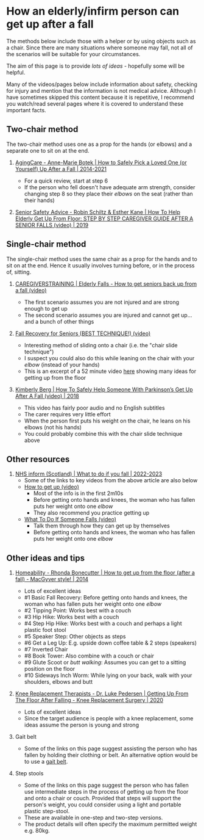 # How an elderly/infirm person can get up after a fall

The methods below include those with a helper or by using objects such as a chair.
Since there are many situations where someone may fall, not all of the scenarios
will be suitable for your circumstances.

The aim of this page is to provide *lots of ideas* - hopefully some will be helpful.

Many of the videos/pages below include information about safety, checking for injury
and mention that the information is not medical advice. Although I have sometimes
skipped this content because it is repetitive, I recommend you watch/read several
pages where it is covered to understand these important facts.


## Two-chair method

The two-chair method uses one as a prop for the hands (or elbows) and a separate one to sit on at the end.

1. [AgingCare - Anne-Marie Botek | How to Safely Pick a Loved One (or Yourself) Up After a Fall | 2014-2021](https://www.agingcare.com/articles/pick-up-a-senior-after-a-fall-170447.htm)
   - For a quick review, start at step 6
   - If the person who fell doesn't have adequate arm strength, consider changing step 8
     so they place their *elbows* on the seat (rather than their hands)

1. [Senior Safety Advice - Robin Schiltz & Esther Kane | How To Help Elderly Get Up From Floor: STEP BY STEP CAREGIVER GUIDE AFTER A SENIOR FALLS (video) | 2019](https://www.youtube.com/watch?v=QPlVYE8BGmM&t=4m32s)


## Single-chair method

The single-chair method uses the same chair as a prop for the hands and to sit on at the end.
Hence it usually involves turning before, or in the process of, sitting.

1. [CAREGIVERSTRAINING | Elderly Falls - How to get seniors back up from a fall (video)](https://www.youtube.com/watch?v=99GnNHk71Qw&t=1m36s)
   - The first scenario assumes you are not injured and are strong enough to get up
   - The second scenario assumes you are injured and cannot get up... and a bunch of other things

1. [Fall Recovery for Seniors (BEST TECHNIQUE!) (video)](https://www.youtube.com/watch?v=Snb_1xZi5v0&t=3m36s)
   - Interesting method of sliding onto a chair (i.e. the "chair slide technique")
   - I suspect you could also do this while leaning on the chair with your *elbow* (instead of your hands)
   - This is an excerpt of a 52 minute video [here](https://www.youtube.com/watch?v=bIxywwJl-hc&t=11m48s)
     showing many ideas for getting up from the floor

1. [Kimberly Berg | How To Safely Help Someone With Parkinson’s Get Up After A Fall (video) | 2018](https://www.youtube.com/watch?v=vXkv_ODqDgY)
   - This video has fairly poor audio and no English subtitles
   - The carer requires very little effort
   - When the person first puts his weight on the chair, he leans on his
     elbows (not his hands)
   - You could probably combine this with the chair slide technique above


## Other resources

1. [NHS inform (Scotland) | What to do if you fall | 2022-2023](https://www.nhsinform.scot/healthy-living/preventing-falls/dealing-with-a-fall/what-to-do-if-you-fall)
   - Some of the links to key videos from the above article are also below
   - [How to get up (video)](https://www.youtube.com/watch?v=hYdz7sNQgEk)
     * Most of the info is in the first 2m10s
     * Before getting onto hands and knees, the woman who has fallen puts her weight onto one *elbow*
     * They also recommend you practice getting up
   - [What To Do If Someone Falls (video)](https://www.youtube.com/watch?v=cEUjOewgWBA)
     * Talk them through how they can get up by themselves
     * Before getting onto hands and knees, the woman who has fallen puts her weight onto one *elbow*


## Other ideas and tips

1. [Homeability - Rhonda Bonecutter | How to get up from the floor (after a fall) - MacGyver style! | 2014](https://www.youtube.com/watch?v=4ETgQD8QhZs&t=1m52s)
   - Lots of excellent ideas
   - #1 Basic Fall Recovery: Before getting onto hands and knees, the woman who has fallen puts her weight onto one *elbow*
   - #2 Tipping Point: Works best with a couch
   - #3 Hip Hike: Works best with a couch
   - #4 Step Hip Hike: Works best with a couch and perhaps a light plastic foot stool
   - #5 Speaker Step: Other objects as steps
   - #6 Get a Leg Up: E.g. upside down coffee table & 2 steps (speakers)
   - #7 Inverted Chair
   - #8 Book Tower: Also combine with a couch or chair
   - #9 Glute Scoot or *butt walking*: Assumes you can get to a sitting position on the floor
   - #10 Sideways Inch Worm: While lying on your back, walk with your shoulders, elbows and butt

1. [Knee Replacement Therapists - Dr. Luke Pedersen | Getting Up From The Floor After Falling - Knee Replacement Surgery | 2020](https://www.youtube.com/watch?v=-tUG4mDP6ac)
   - Lots of excellent ideas
   - Since the target audience is people with a knee replacement, some ideas
     assume the person is young and strong

1. Gait belt
   - Some of the links on this page suggest assisting the person who has fallen by
     holding their clothing or belt. An alternative option would be to use a
     [gait belt](https://www.med.umich.edu/1libr/FallsPreventionCommittee/UsingAGaitBelt.pdf).

1. Step stools
   - Some of the links on this page suggest the person who has fallen use
     intermediate steps in the process of getting up from the floor and onto
     a chair or couch. Provided that steps will support the person's weight,
     you could consider using a light and portable plastic step-stool.
   - These are available in one-step and two-step versions.
   - The product details will often specify the maximum permitted weight
     e.g. 80kg.

